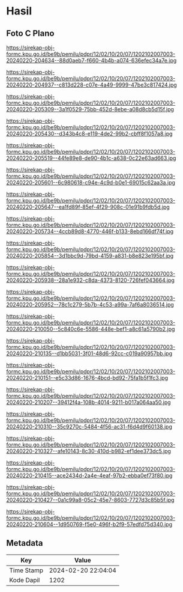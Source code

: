# Hasil

## Foto C Plano

https://sirekap-obj-formc.kpu.go.id/be9b/pemilu/pdpr/12/02/10/20/07/1202102007003-20240220-204634--88d0aeb7-f660-4b4b-a074-636efec34a7e.jpg

https://sirekap-obj-formc.kpu.go.id/be9b/pemilu/pdpr/12/02/10/20/07/1202102007003-20240220-204937--c813d228-c07e-4a49-9999-47be3c817424.jpg

https://sirekap-obj-formc.kpu.go.id/be9b/pemilu/pdpr/12/02/10/20/07/1202102007003-20240220-205309--3a1f0529-75bb-452d-8ebe-a08d8cb5d15f.jpg

https://sirekap-obj-formc.kpu.go.id/be9b/pemilu/pdpr/12/02/10/20/07/1202102007003-20240220-205430--d343b4c8-e119-4de2-99b2-cbff8f1057a8.jpg

https://sirekap-obj-formc.kpu.go.id/be9b/pemilu/pdpr/12/02/10/20/07/1202102007003-20240220-205519--44fe89e8-de90-4b1c-a638-0c22e63ad663.jpg

https://sirekap-obj-formc.kpu.go.id/be9b/pemilu/pdpr/12/02/10/20/07/1202102007003-20240220-205601--6c980618-c94e-4c9d-b0e1-69015c62aa3a.jpg

https://sirekap-obj-formc.kpu.go.id/be9b/pemilu/pdpr/12/02/10/20/07/1202102007003-20240220-205647--ea1fd89f-85ef-4f29-908c-01e91b9fdb5d.jpg

https://sirekap-obj-formc.kpu.go.id/be9b/pemilu/pdpr/12/02/10/20/07/1202102007003-20240220-205734--4ccb89d8-4770-446f-b133-8ebd166df74f.jpg

https://sirekap-obj-formc.kpu.go.id/be9b/pemilu/pdpr/12/02/10/20/07/1202102007003-20240220-205854--3d1bbc9d-79bd-4159-a831-b8e823e195bf.jpg

https://sirekap-obj-formc.kpu.go.id/be9b/pemilu/pdpr/12/02/10/20/07/1202102007003-20240220-205938--28a1e932-c8da-4373-8120-726fef043664.jpg

https://sirekap-obj-formc.kpu.go.id/be9b/pemilu/pdpr/12/02/10/20/07/1202102007003-20240220-205952--78c1c279-5b7b-4c53-a99a-7af6a8036514.jpg

https://sirekap-obj-formc.kpu.go.id/be9b/pemilu/pdpr/12/02/10/20/07/1202102007003-20240220-210050--5c840c6e-5586-448e-bef1-a8c61a5790b2.jpg

https://sirekap-obj-formc.kpu.go.id/be9b/pemilu/pdpr/12/02/10/20/07/1202102007003-20240220-210135--d1bb5031-3f01-48d6-92cc-c019a90957bb.jpg

https://sirekap-obj-formc.kpu.go.id/be9b/pemilu/pdpr/12/02/10/20/07/1202102007003-20240220-210151--e5c33d86-1676-4bcd-bd92-75fa1b5f1fc3.jpg

https://sirekap-obj-formc.kpu.go.id/be9b/pemilu/pdpr/12/02/10/20/07/1202102007003-20240220-210207--39412f4a-108b-4014-9211-b017a064aa50.jpg

https://sirekap-obj-formc.kpu.go.id/be9b/pemilu/pdpr/12/02/10/20/07/1202102007003-20240220-210310--35c9270c-5484-4f56-ac31-f6d4d9f60138.jpg

https://sirekap-obj-formc.kpu.go.id/be9b/pemilu/pdpr/12/02/10/20/07/1202102007003-20240220-210327--afe10143-8c30-410d-b982-ef1dee373dc5.jpg

https://sirekap-obj-formc.kpu.go.id/be9b/pemilu/pdpr/12/02/10/20/07/1202102007003-20240220-210415--ace2434d-2a4e-4eaf-97b2-ebba0ef73f80.jpg

https://sirekap-obj-formc.kpu.go.id/be9b/pemilu/pdpr/12/02/10/20/07/1202102007003-20240220-210427--0a1c99a8-05c2-45e7-8603-7727d3c85b5f.jpg

https://sirekap-obj-formc.kpu.go.id/be9b/pemilu/pdpr/12/02/10/20/07/1202102007003-20240220-210604--1d950769-f5e0-496f-b2f9-57edfd75d340.jpg


## Metadata

| Key        | Value               |
| ---------- | ------------------- |
| Time Stamp | 2024-02-20 22:04:04 |
| Kode Dapil | 1202                |



